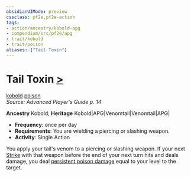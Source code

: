 ```yaml
---
obsidianUIMode: preview
cssclass: pf2e,pf2e-action
tags:
- action/ancestry/kobold-apg
- compendium/src/pf2e/apg
- trait/kobold
- trait/poison
aliases: ["Tail Toxin"]
---
```

# Tail Toxin [>](rules/core-rulebook/chapter-9-playing-the-game.md#Actions "Single Action")
[kobold](rules/traits/kobold-b1.md "Kobold Ancestry & Heritage Trait")  [poison](rules/traits/poison.md "Poison Effect Trait")  
*Source: Advanced Player's Guide p. 14*  

**Ancestry** Kobold; **Heritage** Kobold|APG|Venomtail|Venomtail|APG|
- **Frequency**: once per day
- **Requirements**: You are wielding a piercing or slashing weapon.
- **Activity**: Single Action

You apply your tail's venom to a piercing or slashing weapon. If your next [Strike](rules/actions/strike.md) with that weapon before the end of your next turn hits and deals damage, you deal [persistent poison damage](rules/conditions.md#Persistent%20Damage) equal to your level to the target.